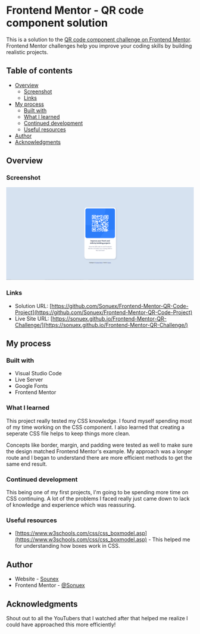 # Frontend Mentor - QR code component solution

This is a solution to the [QR code component challenge on Frontend Mentor](https://www.frontendmentor.io/challenges/qr-code-component-iux_sIO_H). Frontend Mentor challenges help you improve your coding skills by building realistic projects. 

## Table of contents

- [Overview](#overview)
  - [Screenshot](#screenshot)
  - [Links](#links)
- [My process](#my-process)
  - [Built with](#built-with)
  - [What I learned](#what-i-learned)
  - [Continued development](#continued-development)
  - [Useful resources](#useful-resources)
- [Author](#author)
- [Acknowledgments](#acknowledgments)


## Overview

### Screenshot

![Final Project Preview](./images/Frontend%20Mentor%20QR%20Code%20Final%20Project.png)

### Links

- Solution URL: [https://github.com/Sonuex/Frontend-Mentor-QR-Code-Project](https://github.com/Sonuex/Frontend-Mentor-QR-Code-Project)
- Live Site URL: [https://sonuex.github.io/Frontend-Mentor-QR-Challenge/](https://sonuex.github.io/Frontend-Mentor-QR-Challenge/)

## My process

### Built with

- Visual Studio Code
- Live Server
- Google Fonts
- Frontend Mentor


### What I learned

This project really tested my CSS knowledge. I found myself spending most of my time working on the CSS component. I also learned that creating a seperate CSS file helps to keep things more clean. 

Concepts like border, margin, and padding were tested as well to make sure the design matched Frontend Mentor's example. My approach was a longer route and I began to understand there are more efficient methods to get the same end result.

### Continued development

This being one of my first projects, I'm going to be spending more time on CSS continuing. A lot of the problems I faced really just came down to lack of knowledge and experience which was reassuring. 

### Useful resources

- [https://www.w3schools.com/css/css_boxmodel.asp](https://www.w3schools.com/css/css_boxmodel.asp) - This helped me for understanding how boxes work in CSS.

## Author

- Website - [Sounex](https://github.com/Sonuex)
- Frontend Mentor - [@Sonuex](https://www.frontendmentor.io/profile/Sonuex)

## Acknowledgments

Shout out to all the YouTubers that I watched after that helped me realize I could have approached this more efficiently!